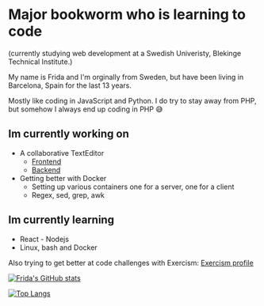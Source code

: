 # Major bookworm who is learning to code 
(currently studying web development at a Swedish Univeristy, Blekinge Technical Institute.)

My name is Frida and I'm orginally from Sweden, but have been living in Barcelona, Spain for the last 13 years. 

Mostly like coding in JavaScript and Python. I do try to stay away from PHP, but somehow I always end up coding in PHP :sweat_smile:

## Im currently working on

* A collaborative TextEditor
    * [Frontend](https://github.com/fridavbg/jsramverk-texteditor)
    * [Backend](https://github.com/fridavbg/jsramverk-texteditor-backend)
* Getting better with Docker
   * Setting up various containers one for a server, one for a client
   * Regex, sed, grep, awk

## Im currently learning
* React - Nodejs
* Linux, bash and Docker

Also trying to get better at code challenges with Exercism: [Exercism profile](https://exercism.org/profiles/fridavbg)

[![Frida's GitHub stats](https://github-readme-stats.vercel.app/api?username=fridavbg)](https://github.com/fridavbg/github-readme-stats)

[![Top Langs](https://github-readme-stats.vercel.app/api/top-langs/?username=fridavbg&layout=compact&langs_count=8)](https://github.com/fridavbg/github-readme-stats)
